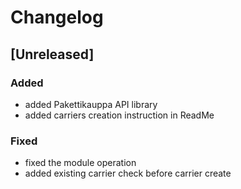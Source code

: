 # Changelog

## [Unreleased]
### Added
- added Pakettikauppa API library
- added carriers creation instruction in ReadMe

### Fixed
- fixed the module operation
- added existing carrier check before carrier create
